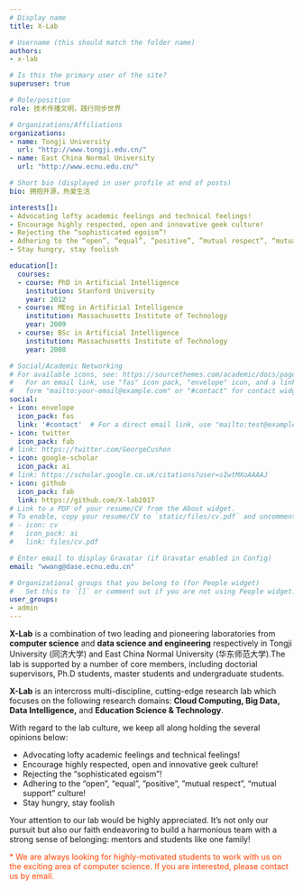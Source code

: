 ```yaml
---
# Display name
title: X-Lab

# Username (this should match the folder name)
authors:
- x-lab

# Is this the primary user of the site?
superuser: true

# Role/position
role: 技术传播文明，践行同步世界

# Organizations/Affiliations
organizations:
- name: Tongji University
  url: "http://www.tongji.edu.cn/"
- name: East China Normal University
  url: "http://www.ecnu.edu.cn/"

# Short bio (displayed in user profile at end of posts)
bio: 拥抱开源，热爱生活

interests[]:
- Advocating lofty academic feelings and technical feelings!
- Encourage highly respected, open and innovative geek culture!
- Rejecting the “sophisticated egoism”!
- Adhering to the “open”, “equal”, ”positive”, ”mutual respect”, “mutual support” culture!
- Stay hungry, stay foolish

education[]:
  courses:
  - course: PhD in Artificial Intelligence
    institution: Stanford University
    year: 2012
  - course: MEng in Artificial Intelligence
    institution: Massachusetts Institute of Technology
    year: 2009
  - course: BSc in Artificial Intelligence
    institution: Massachusetts Institute of Technology
    year: 2008

# Social/Academic Networking
# For available icons, see: https://sourcethemes.com/academic/docs/page-builder/#icons
#   For an email link, use "fas" icon pack, "envelope" icon, and a link in the
#   form "mailto:your-email@example.com" or "#contact" for contact widget.
social:
- icon: envelope
  icon_pack: fas
  link: '#contact'  # For a direct email link, use "mailto:test@example.org".
- icon: twitter
  icon_pack: fab
# link: https://twitter.com/GeorgeCushen
- icon: google-scholar
  icon_pack: ai
# link: https://scholar.google.co.uk/citations?user=sIwtMXoAAAAJ
- icon: github
  icon_pack: fab
  link: https://github.com/X-lab2017
# Link to a PDF of your resume/CV from the About widget.
# To enable, copy your resume/CV to `static/files/cv.pdf` and uncomment the lines below.
# - icon: cv
#   icon_pack: ai
#   link: files/cv.pdf

# Enter email to display Gravatar (if Gravatar enabled in Config)
email: "wwang@dase.ecnu.edu.cn"

# Organizational groups that you belong to (for People widget)
#   Set this to `[]` or comment out if you are not using People widget.
user_groups:
- admin
---
```


**X-Lab** is a combination of two leading and pioneering laboratories from **computer science** and **data science and engineering** respectively in Tongji University (同济大学) and East China Normal University (华东师范大学).The lab is supported by a number of core members, including doctorial supervisors, Ph.D students, master students and undergraduate students.

**X-Lab** is an intercross multi-discipline, cutting-edge research lab which focuses on the following research domains: **Cloud Computing, Big Data, Data Intelligence,** and **Education Science & Technology**.

With regard to the lab culture, we keep all along holding the several opinions below:
- Advocating lofty academic feelings and technical feelings!
- Encourage highly respected, open and innovative geek culture!
- Rejecting the “sophisticated egoism”!
- Adhering to the “open”, “equal”, ”positive”, ”mutual respect”, “mutual support” culture!
- Stay hungry, stay foolish

Your attention to our lab would be highly appreciated. It’s not only our pursuit but also our faith endeavoring to build a harmonious team with a strong sense of belonging: mentors and students like one family!

<font color='orangered'>* We are always looking for highly-motivated students to work with us on the exciting area of computer science. If you are interested, please contact us by email.</font>